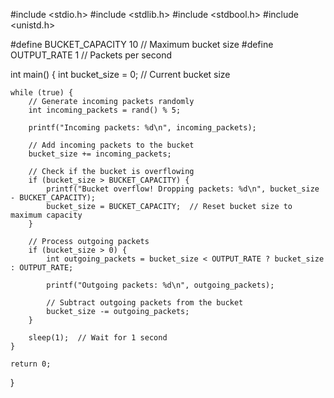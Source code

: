 #include <stdio.h>
#include <stdlib.h>
#include <stdbool.h>
#include <unistd.h>

#define BUCKET_CAPACITY 10  // Maximum bucket size
#define OUTPUT_RATE 1       // Packets per second

int main() {
    int bucket_size = 0;  // Current bucket size

    while (true) {
        // Generate incoming packets randomly
        int incoming_packets = rand() % 5;

        printf("Incoming packets: %d\n", incoming_packets);

        // Add incoming packets to the bucket
        bucket_size += incoming_packets;

        // Check if the bucket is overflowing
        if (bucket_size > BUCKET_CAPACITY) {
            printf("Bucket overflow! Dropping packets: %d\n", bucket_size - BUCKET_CAPACITY);
            bucket_size = BUCKET_CAPACITY;  // Reset bucket size to maximum capacity
        }

        // Process outgoing packets
        if (bucket_size > 0) {
            int outgoing_packets = bucket_size < OUTPUT_RATE ? bucket_size : OUTPUT_RATE;

            printf("Outgoing packets: %d\n", outgoing_packets);

            // Subtract outgoing packets from the bucket
            bucket_size -= outgoing_packets;
        }

        sleep(1);  // Wait for 1 second
    }

    return 0;
}

